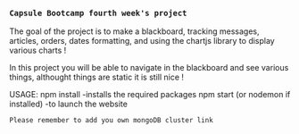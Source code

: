 ### `Capsule Bootcamp fourth week's project`

The goal of the project is to make a blackboard, tracking messages, articles, orders, dates formatting, and using the chartjs library to display various charts !

In this project you will be able to navigate in the blackboard and see various things, althought things are static it is still nice !

USAGE:
    npm install
        -installs the required packages
    npm start (or nodemon if installed)
        -to launch the website
    
    Please remember to add you own mongoDB cluster link